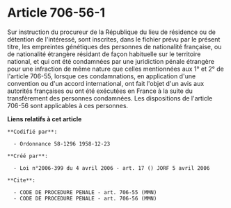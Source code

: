 # Article 706-56-1

Sur instruction du procureur de la République du lieu de résidence ou de détention de l'intéressé, sont inscrites, dans le
fichier prévu par le présent titre, les empreintes génétiques des personnes de nationalité française, ou de nationalité
étrangère résidant de façon habituelle sur le territoire national, et qui ont été condamnées par une juridiction pénale
étrangère pour une infraction de même nature que celles mentionnées aux 1° et 2° de l'article 706-55, lorsque ces
condamnations, en application d'une convention ou d'un accord international, ont fait l'objet d'un avis aux autorités
françaises ou ont été exécutées en France à la suite du transfèrement des personnes condamnées. Les dispositions de l'article
706-56 sont applicables à ces personnes.

**Liens relatifs à cet article**

	**Codifié par**:

	  - Ordonnance 58-1296 1958-12-23

	**Créé par**:

	  - Loi n°2006-399 du 4 avril 2006 - art. 17 () JORF 5 avril 2006

	**Cite**:

	  - CODE DE PROCEDURE PENALE - art. 706-55 (MMN)
	  - CODE DE PROCEDURE PENALE - art. 706-56 (MMN)
